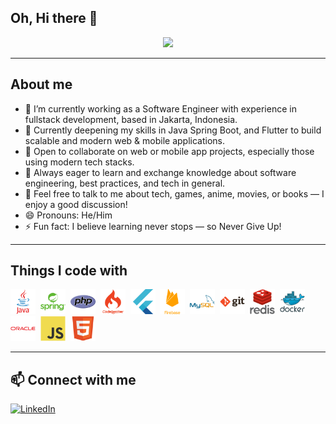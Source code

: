 <h2><b>Oh, Hi there 👋 </b></h2>

<div id="header" align="center">
 <img src="https://www.chawtechsolutions.com/wp-content/uploads/2019/03/developer.gif" />
</div>

---

## About me

- 🔭 I’m currently working as a Software Engineer with experience in fullstack development, based in Jakarta, Indonesia.  
- 🌱 Currently deepening my skills in Java Spring Boot, and Flutter to build scalable and modern web & mobile applications.  
- 👯 Open to collaborate on web or mobile app projects, especially those using modern tech stacks.  
- 🤔 Always eager to learn and exchange knowledge about software engineering, best practices, and tech in general.  
- 💬 Feel free to talk to me about tech, games, anime, movies, or books — I enjoy a good discussion!  
- 😄 Pronouns: He/Him  
- ⚡ Fun fact: I believe learning never stops — so Never Give Up!  

---

## Things I code with

<div>
 <img src="https://github.com/devicons/devicon/blob/master/icons/java/java-original-wordmark.svg" title="Java" alt="Java" width="40" height="40"/>&nbsp;
 <img src="https://github.com/devicons/devicon/blob/master/icons/spring/spring-original-wordmark.svg" title="Spring Boot" alt="Spring Boot" width="40" height="40"/>&nbsp;
 <img src="https://github.com/devicons/devicon/blob/master/icons/php/php-original.svg" title="PHP" alt="PHP" width="40" height="40"/>&nbsp;
 <img src="https://github.com/devicons/devicon/blob/master/icons/codeigniter/codeigniter-plain-wordmark.svg" title="CodeIgniter" alt="CodeIgniter" width="40" height="40"/>&nbsp;
 <img src="https://github.com/devicons/devicon/blob/master/icons/flutter/flutter-original.svg" title="Flutter" alt="Flutter" width="40" height="40"/>&nbsp;
 <img src="https://github.com/devicons/devicon/blob/master/icons/firebase/firebase-plain-wordmark.svg" title="Firebase" alt="Firebase" width="40" height="40"/>&nbsp;
 <img src="https://github.com/devicons/devicon/blob/master/icons/mysql/mysql-original-wordmark.svg" title="MySQL" alt="MySQL" width="40" height="40"/>&nbsp;
 <img src="https://github.com/devicons/devicon/blob/master/icons/git/git-original-wordmark.svg" title="Git" alt="Git" width="40" height="40"/>&nbsp;
 <img src="https://github.com/devicons/devicon/blob/master/icons/redis/redis-original-wordmark.svg" title="Redis" alt="Redis" width="40" height="40"/>&nbsp;
 <img src="https://github.com/devicons/devicon/blob/master/icons/docker/docker-original-wordmark.svg" title="Docker" alt="Docker" width="40" height="40"/>&nbsp;
 <img src="https://github.com/devicons/devicon/blob/master/icons/oracle/oracle-original.svg" title="Oracle Database" alt="Oracle Database" width="40" height="40"/>&nbsp;
 <img src="https://github.com/devicons/devicon/blob/master/icons/javascript/javascript-original.svg" title="JavaScript" alt="JavaScript" width="40" height="40"/>&nbsp;
 <img src="https://github.com/devicons/devicon/blob/master/icons/html5/html5-original.svg" title="HTML" alt="HTML" width="40" height="40"/>&nbsp;
</div>

---

## 📫 Connect with me

[![LinkedIn](https://img.shields.io/badge/LinkedIn-blue?style=flat&logo=linkedin)](https://www.linkedin.com/in/agni-rosadi-401952204/)
